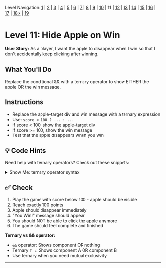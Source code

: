 Level Navigation: [1](./react-clicker-game-lv-1.md) | [2](./react-clicker-game-lv-2.md) | [3](./react-clicker-game-lv-3.md) | [4](./react-clicker-game-lv-4.md) | [5](./react-clicker-game-lv-5.md) | [6](./react-clicker-game-lv-6.md) | [7](./react-clicker-game-lv-7.md) | [8](./react-clicker-game-lv-8.md) | [9](./react-clicker-game-lv-9.md) | [10](./react-clicker-game-lv-10.md) | **11** | [12](./react-clicker-game-lv-12.md) | [13](./react-clicker-game-lv-13.md) | [14](./react-clicker-game-lv-14.md) | [15](./react-clicker-game-lv-15.md) | [16](./react-clicker-game-lv-16.md) | [17](./react-clicker-game-lv-17.md) | [18⚡](./react-clicker-game-lv-18.md) | [19](./react-clicker-game-lv-19.md)

# Level 11: Hide Apple on Win

**User Story:** As a player, I want the apple to disappear when I win so that I don't accidentally keep clicking after winning.

## What You'll Do

Replace the conditional && with a ternary operator to show EITHER the apple OR the win message.

## Instructions

- Replace the apple-target div and win message with a ternary expression
- Use: `score < 100 ? ... : ...`
- If score < 100, show the apple-target div
- If score >= 100, show the win message
- Test that the apple disappears when you win

## 💡 Code Hints

Need help with ternary operators? Check out these snippets:

<details>
<summary>Show Me: ternary operator syntax</summary>

<pre><code class="language-jsx">&lt;div className=&#039;orchard-background&#039; onClick={missTarget}&gt;
  { score &lt; 100 ? 
    &lt;div className=&quot;apple-target&quot; onClick={clickTarget} style={appleStyle}&gt;&lt;/div&gt;
    : &lt;h1 className=&quot;win&quot;&gt; You Win!&lt;/h1&gt;
  }
&lt;/div&gt;
</code></pre>

</details>

## ✅ Check

1. Play the game with score below 100 - apple should be visible
2. Reach exactly 100 points
3. Apple should disappear immediately
4. "You Win!" message should appear
5. You should NOT be able to click the apple anymore
6. The game should feel complete and finished

**Ternary vs && operator:**
- `&&` operator: Shows component OR nothing
- Ternary `? :`: Shows component A OR component B
- Use ternary when you need mutual exclusivity

---